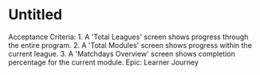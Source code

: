 # Untitled

Acceptance Criteria: 1. A 'Total Leagues' screen shows progress through the entire program. 2. A 'Total Modules' screen shows progress within the current league. 3. A 'Matchdays Overview' screen shows completion percentage for the current module.
Epic: Learner Journey